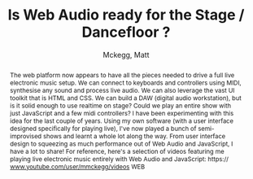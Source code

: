 --- 
  title: "Is Web Audio ready for the Stage / Dancefloor ?" 
  abstract: "The web platform now appears to have all the pieces needed to drive a full live electronic music setup. We can connect to keyboards and controllers using MIDI, synthesise any sound and process live audio. We can also leverage the vast UI toolkit that is HTML and CSS. We can build a DAW (digital audio workstation), but is it solid enough to use realtime on stage? Could we play an entire show with just JavaScript and a few midi controllers? I have been experimenting with this idea for the last couple of years. Using my own software (with a user interface designed specifically for playing live), I've now played a bunch of semi-improvised shows and learnt a whole lot along the way. From user interface design to squeezing as much performance out of Web Audio and JavaScript, I have a lot to share! For reference, here's a selection of videos featuring me playing live electronic music entirely with Web Audio and JavaScript: https:// www.youtube.com/user/mmckegg/videos WEB" 
  address: "London" 
  author: "Mckegg, Matt" 
  booktitle: "Proceedings of the International Web Audio Conference" 
  editor: "Thalmann, Florian and Ewert, Sebastian" 
  month: "Proceedings of the International Web Audio Conference"
  pages: "2017" 
  publisher: "Queen Mary University of London" 
  series: "WAC '17"
  type: "Talk"  
  year: "2017" 
  id: "2017_EA_30" 
  tags: year2017 
  pdflink: /_data/papers/pdf/2017/30.pdf
---